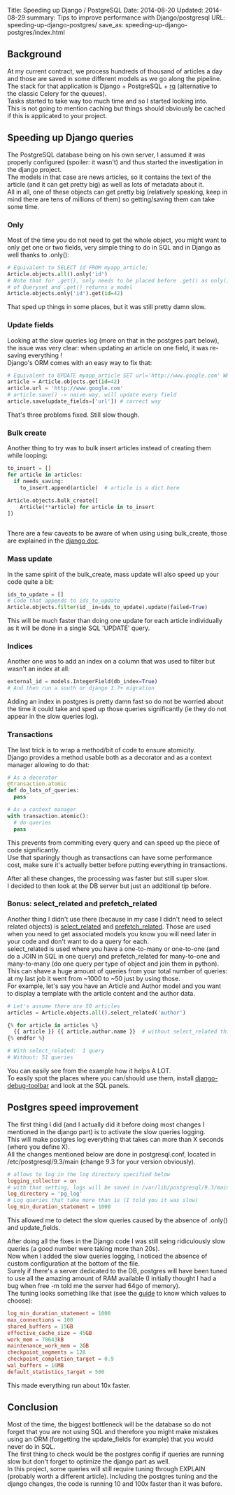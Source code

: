 Title: Speeding up Django / PostgreSQL
Date: 2014-08-20
Updated: 2014-08-29
summary: Tips to improve performance with Django/postgresql
URL: speeding-up-django-postgres/
save_as: speeding-up-django-postgres/index.html

## Background

At my current contract, we process hundreds of thousand of articles a day and those are saved in some different models as we go along the pipeline. The stack for that application is Django + PostgreSQL + [rq](http://python-rq.org/) (alternative to the classic Celery for the queues).   
Tasks started to take way too much time and so I started looking into.  
This is not going to mention caching but things should obviously be cached if this is applicated to your project.  


## Speeding up Django queries
The PostgreSQL database being on his own server, I assumed it was properly configured (spoiler: it wasn't) and thus started the investigation in the django project.  
The models in that case are news articles, so it contains the text of the article (and it can get pretty big) as well as lots of metadata about it.   
All in all, one of these objects can get pretty big (relatively speaking, keep in mind there are tens of millions of them) so getting/saving them can take some time.  

### Only
Most of the time you do not need to get the whole object, you might want to only get one or two fields, very simple thing to do in SQL and in Django as well thanks to .only():

```python
# Equivalent to SELECT id FROM myapp_article;
Article.objects.all().only('id')
# Note that for .get(), only needs to be placed before .get() as only() is a method
# of Queryset and .get() returns a model
Article.objects.only('id').get(id=42)
```
That sped up things in some places, but it was still pretty damn slow.  

### Update fields
Looking at the slow queries log (more on that in the postgres part below), the issue was very clear: when updating an article on one field, it was re-saving everything !  
Django's ORM comes with an easy way to fix that:

```python
# Equivalent to UPDATE myapp_article SET url='http://www.google.com' WHERE id = 42;
article = Article.objects.get(id=42)
article.url = 'http://www.google.com'
# article.save() -> naive way, will update every field
article.save(update_fields=['url']) # correct way
```

That's three problems fixed. Still slow though.  

### Bulk create
Another thing to try was to bulk insert articles instead of creating them while looping:

```python
to_insert = []
for article in articles:
  if needs_saving:
    to_insert.append(article)  # article is a dict here

Article.objects.bulk_create([
    Article(**article) for article in to_insert
])
    
```
There are a few caveats to be aware of when using using bulk_create, those are explained in the [django doc](https://docs.djangoproject.com/en/dev/ref/models/querysets/#bulk-create).  

### Mass update
In the same spirit of the bulk_create, mass update will also speed up your code quite a bit:

```python
ids_to_update = []
# Code that appends to ids_to_update
Article.objects.filter(id__in=ids_to_update).update(failed=True)
```
This will be much faster than doing one update for each article individually as it will be done in a single SQL 'UPDATE' query.

### Indices
Another one was to add an index on a column that was used to filter but wasn't an index at all:

```python
external_id = models.IntegerField(db_index=True)
# And then run a south or django 1.7+ migration
```
Adding an index in postgres is pretty damn fast so do not be worried about the time it could take and sped up those queries significantly (ie they do not appear in the slow queries log).

### Transactions
The last trick is to wrap a method/bit of code to ensure atomicity.  
Django provides a method usable both as a decorator and as a context manager allowing to do that:

```python
# As a decorator
@transaction.atomic
def do_lots_of_queries:
  pass

# As a context manager
with transaction.atomic():
  # do queries
  pass
```
This prevents from commiting every query and can speed up the piece of code significantly.  
Use that sparingly though as transactions can have some performance cost, make sure it's actually better before putting everything in transactions.

After all these changes, the processing was faster but still super slow.  
I decided to then look at the DB server but just an additional tip before.

### Bonus: select_related and prefetch_related
Another thing I didn't use there (because in my case I didn't need to select related objects) is [select_related](https://docs.djangoproject.com/en/dev/ref/models/querysets/#django.db.models.query.QuerySet.select_related) and [prefetch_related](https://docs.djangoproject.com/en/dev/ref/models/querysets/#prefetch-related).
Those are used when you need to get associated models you know you will need later in your code and don't want to do a query for each.  
select_related is used where you have a one-to-many or one-to-one (and do a JOIN in SQL in one query) and prefetch_related for many-to-one and many-to-many (do one query per type of object and join them in python).  
This can shave a huge amount of queries from your total number of queries: at my last job it went from ~1000 to ~50 just by using those.  
For example, let's say you have an Article and Author model and you want to display a template with the article content and the author data.  

```python
# Let's assume there are 50 articles
articles = Article.objects.all().select_related('author')

{% for article in articles %}
  {{ article }} {{ article.author.name }}  # without select_related this will do an additional query per loop
{% endfor %}

# With select_related:  1 query
# Without: 51 queries
```
You can easily see from the example how it helps A LOT.  
To easily spot the places where you can/should use them, install [django-debug-toolbar](https://github.com/django-debug-toolbar/django-debug-toolbar) and look at the SQL panels.

## Postgres speed improvement
The first thing I did (and I actually did it before doing most changes I mentioned in the django part) is to activate the slow queries logging.  
This will make postgres log everything that takes can more than X seconds (where you define X).  
All the changes mentioned below are done in postgresql.conf, located in /etc/postgresql/9.3/main (change 9.3 for your version obviously).

```conf
# allows to log in the log directory specified below
logging_collector = on 
# with that setting, logs will be saved in /var/lib/postgresql/9.3/main/pg_log/
log_directory = 'pg_log'
# Log queries that take more than 1s (I told you it was slow)
log_min_duration_statement = 1000
```

This allowed me to detect the slow queries caused by the absence of .only() and update_fields.  

After doing all the fixes in the Django code I was still seing ridiculously slow queries (a good number were taking more than 20s).  
Now when I added the slow queries logging, I noticed the absence of custom configuration at the bottom of the file.  
Surely if there's a server dedicated to the DB, postgres will have been tuned to use all the amazing amount of RAM available (I initially thought I had a bug when free -m told me the server had 64go of memory).  
The tuning looks something like that (see the [guide](https://wiki.postgresql.org/wiki/Tuning_Your_PostgreSQL_Server) to know which values to choose):

```conf
log_min_duration_statement = 1000
max_connections = 100
shared_buffers = 15GB
effective_cache_size = 45GB
work_mem = 78643kB
maintenance_work_mem = 2GB
checkpoint_segments = 128
checkpoint_completion_target = 0.9
wal_buffers = 16MB
default_statistics_target = 500
```
This made everything run about 10x faster.  

## Conclusion
Most of the time, the biggest bottleneck will be the database so do not forget that you are not using SQL and therefore you might make mistakes using an ORM (forgetting the update_fields for example) that you would never do in SQL.  
The first thing to check would be the postgres config if queries are running slow but don't forget to optimize the django part as well.  
In this project, some queries will still require tuning through EXPLAIN (probably worth a different article).
Including the postgres tuning and the django changes, the code is running 10 and 100x faster than it was before.
